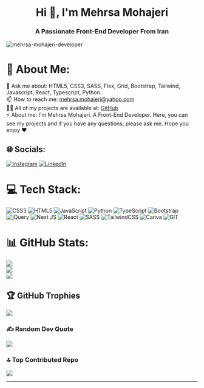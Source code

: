 <h1 align="center">Hi 👋, I'm Mehrsa Mohajeri</h1>
<h3 align="center">A Passionate Front-End Developer From Iran</h3>

<p align="left"> <img src="https://komarev.com/ghpvc/?username=mehrsa-mohajeri-developer&label=Profile%20views&color=0e75b6&style=flat" alt="mehrsa-mohajeri-developer" /> </p>

# 💫 About Me:
💬 Ask me about: HTML5, CSS3, SASS, Flex, Grid, Bootstrap, Tailwind, Javascript, React, Typescript, Python.<br>📫 How to reach me: mehrsa.mohajeri@yahoo.com<br>👨‍💻 All of my projects are available at: [GitHub](https://github.com/mehrsa-mohajeri-developer)<br>⚡ About me: I'm Mehrsa Mohajeri. A Front-End Developer. Here, you can see my projects and if you have any questions, please ask me. Hope you enjoy ♥️


## 🌐 Socials:
[![Instagram](https://img.shields.io/badge/Instagram-%23E4405F.svg?logo=Instagram&logoColor=white)](https://instagram.com/https://www.instagram.com/mehrsa_mohajeri_developer) [![LinkedIn](https://img.shields.io/badge/LinkedIn-%230077B5.svg?logo=linkedin&logoColor=white)](https://linkedin.com/in/www.linkedin.com/in/mehrsa-mohajeri-developer) 

# 💻 Tech Stack:
![CSS3](https://img.shields.io/badge/css3-%231572B6.svg?style=for-the-badge&logo=css3&logoColor=white) ![HTML5](https://img.shields.io/badge/html5-%23E34F26.svg?style=for-the-badge&logo=html5&logoColor=white) ![JavaScript](https://img.shields.io/badge/javascript-%23323330.svg?style=for-the-badge&logo=javascript&logoColor=%23F7DF1E) ![Python](https://img.shields.io/badge/python-3670A0?style=for-the-badge&logo=python&logoColor=ffdd54) ![TypeScript](https://img.shields.io/badge/typescript-%23007ACC.svg?style=for-the-badge&logo=typescript&logoColor=white) ![Bootstrap](https://img.shields.io/badge/bootstrap-%238511FA.svg?style=for-the-badge&logo=bootstrap&logoColor=white) ![jQuery](https://img.shields.io/badge/jquery-%230769AD.svg?style=for-the-badge&logo=jquery&logoColor=white) ![Next JS](https://img.shields.io/badge/Next-black?style=for-the-badge&logo=next.js&logoColor=white) ![React](https://img.shields.io/badge/react-%2320232a.svg?style=for-the-badge&logo=react&logoColor=%2361DAFB) ![SASS](https://img.shields.io/badge/SASS-hotpink.svg?style=for-the-badge&logo=SASS&logoColor=white) ![TailwindCSS](https://img.shields.io/badge/tailwindcss-%2338B2AC.svg?style=for-the-badge&logo=tailwind-css&logoColor=white) ![Canva](https://img.shields.io/badge/Canva-%2300C4CC.svg?style=for-the-badge&logo=Canva&logoColor=white) ![GIT](https://img.shields.io/badge/Git-fc6d26?style=for-the-badge&logo=git&logoColor=white)
# 📊 GitHub Stats:
![](https://github-readme-stats.vercel.app/api?username=Mehrsa-Mohajeri-Developer&theme=tokyonight&hide_border=false&include_all_commits=true&count_private=false)<br/>
![](https://github-readme-streak-stats.herokuapp.com/?user=Mehrsa-Mohajeri-Developer&theme=tokyonight&hide_border=false)<br/>
![](https://github-readme-stats.vercel.app/api/top-langs/?username=Mehrsa-Mohajeri-Developer&theme=tokyonight&hide_border=false&include_all_commits=true&count_private=false&layout=compact)

## 🏆 GitHub Trophies
![](https://github-profile-trophy.vercel.app/?username=Mehrsa-Mohajeri-Developer&theme=radical&no-frame=false&no-bg=false&margin-w=4)

### ✍️ Random Dev Quote
![](https://quotes-github-readme.vercel.app/api?type=horizontal&theme=tokyonight)

### 🔝 Top Contributed Repo
![](https://github-contributor-stats.vercel.app/api?username=Mehrsa-Mohajeri-Developer&limit=5&theme=tokyonight&combine_all_yearly_contributions=true)

---

<!-- Proudly created with GPRM ( https://gprm.itsvg.in ) -->
